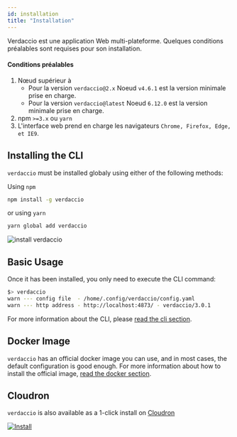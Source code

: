 ```yaml
---
id: installation
title: "Installation"
---
```

Verdaccio est une application Web multi-plateforme. Quelques conditions préalables sont requises pour son installation.

#### Conditions préalables

1. Nœud supérieur à 
    - Pour la version `verdaccio@2.x` Noeud `v4.6.1` est la version minimale prise en charge.
    - Pour la version `verdaccio@latest` Noeud `6.12.0` est la version minimale prise en charge.
2. npm `>=3.x` ou `yarn`
3. L'interface web prend en charge les navigateurs `Chrome, Firefox, Edge, et IE9`.

## Installing the CLI

`verdaccio` must be installed globaly using either of the following methods:

Using `npm`

```bash
npm install -g verdaccio
```

or using `yarn`

```bash
yarn global add verdaccio
```

![install verdaccio](/svg/install_verdaccio.gif)

## Basic Usage

Once it has been installed, you only need to execute the CLI command:

```bash
$> verdaccio
warn --- config file  - /home/.config/verdaccio/config.yaml
warn --- http address - http://localhost:4873/ - verdaccio/3.0.1
```

For more information about the CLI, please [read the cli section](cli.md).

## Docker Image

`verdaccio` has an official docker image you can use, and in most cases, the default configuration is good enough. For more information about how to install the official image, [read the docker section](docker.md).

## Cloudron

`verdaccio` is also available as a 1-click install on [Cloudron](https://cloudron.io)

[![Install](https://cloudron.io/img/button.svg)](https://cloudron.io/button.html?app=org.eggertsson.verdaccio)